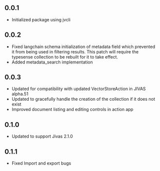 ## 0.0.1
- Initialized package using jvcli

## 0.0.2
- Fixed langchain schema initialization of metadata field which prevented it from being used in filtering results. This patch will require the typesense collection to be rebuilt for it to take effect.
- Added metadata_search implementation

## 0.0.3
- Updated for compatibility with updated VectorStoreAction in JIVAS alpha.51
- Updated to gracefully handle the creation of the collection if it does not exist
- Improved document listing and editing controls in action app


## 0.1.0
- Updated to support Jivas 2.1.0

## 0.1.1
- Fixed Import and export bugs
